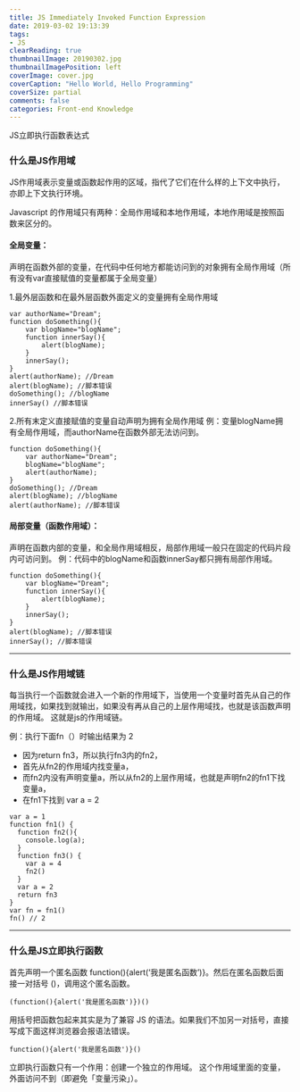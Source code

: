 ```yaml
---
title: JS Immediately Invoked Function Expression
date: 2019-03-02 19:13:39
tags:
- JS
clearReading: true
thumbnailImage: 20190302.jpg  
thumbnailImagePosition: left
coverImage: cover.jpg
coverCaption: "Hello World, Hello Programming"
coverSize: partial
comments: false
categories: Front-end Knowledge
---
```


JS立即执行函数表达式
<!--more-->

### 什么是JS作用域
JS作用域表示变量或函数起作用的区域，指代了它们在什么样的上下文中执行，亦即上下文执行环境。

Javascript 的作用域只有两种：全局作用域和本地作用域，本地作用域是按照函数来区分的。       

#### 全局变量：

声明在函数外部的变量，在代码中任何地方都能访问到的对象拥有全局作用域（所有没有var直接赋值的变量都属于全局变量）


1.最外层函数和在最外层函数外面定义的变量拥有全局作用域         
  
```JS
var authorName="Dream";
function doSomething(){
    var blogName="blogName";
    function innerSay(){
        alert(blogName);
    }
    innerSay();
}
alert(authorName); //Dream
alert(blogName); //脚本错误
doSomething(); //blogName
innerSay() //脚本错误
```

2.所有末定义直接赋值的变量自动声明为拥有全局作用域
例：变量blogName拥有全局作用域，而authorName在函数外部无法访问到。

```JS
function doSomething(){
    var authorName="Dream";
    blogName="blogName";
    alert(authorName);
}
doSomething(); //Dream
alert(blogName); //blogName
alert(authorName); //脚本错误
```

#### 局部变量（函数作用域）：

声明在函数内部的变量，和全局作用域相反，局部作用域一般只在固定的代码片段内可访问到。
例：代码中的blogName和函数innerSay都只拥有局部作用域。

```JS
function doSomething(){
    var blogName="Dream";
    function innerSay(){
        alert(blogName);
    }
    innerSay();
}
alert(blogName); //脚本错误
innerSay(); //脚本错误
```

***

### 什么是JS作用域链

每当执行一个函数就会进入一个新的作用域下，当使用一个变量时首先从自己的作用域找，如果找到就输出，如果没有再从自己的上层作用域找，也就是该函数声明的作用域。
这就是js的作用域链。

例：执行下面fn（）时输出结果为 2

- 因为return fn3，所以执行fn3内的fn2，
- 首先从fn2的作用域内找变量a，
- 而fn2内没有声明变量a，所以从fn2的上层作用域，也就是声明fn2的fn1下找变量a，
- 在fn1下找到 var a = 2

```JS
var a = 1
function fn1() {
  function fn2(){
    console.log(a);
  }
  function fn3() {
    var a = 4
    fn2()
  }
  var a = 2
  return fn3
}
var fn = fn1()
fn() // 2
```
***

### 什么是JS立即执行函数

首先声明一个匿名函数 function(){alert(‘我是匿名函数’)}。然后在匿名函数后面接一对括号 ()，调用这个匿名函数。

```JS
(function(){alert('我是匿名函数')})()
```

用括号把函数包起来其实是为了兼容 JS 的语法。如果我们不加另一对括号，直接写成下面这样浏览器会报语法错误。

```JS
function(){alert('我是匿名函数')}()
```

立即执行函数只有一个作用：创建一个独立的作用域。
这个作用域里面的变量，外面访问不到（即避免「变量污染」）。